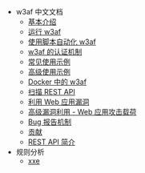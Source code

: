 - w3af 中文文档
  - [基本介绍](Introduction.md)
  - [运行 w3af](Running-w3af.md)
  - [使用脚本自动化 w3af](Automation-using-scripts.md)
  - [w3af 的认证机制](Authentication.md)
  - [常见使用示例](Common-use-cases.md)
  - [高级使用示例](Advanced-use-cases.md)
  - [Docker 中的 w3af](w3af-inside-docker.md)
  - [扫描 REST API](Scan-REST-APIs.md)
  - [利用 Web 应用漏洞](Exploiting-Web-application-vulnerabilities.md)
  - [高级漏洞利用 - Web 应用攻击载荷](advanced-exploitation.md)
  - [Bug 报告机制](report-a-bug.md)
  - [贡献](contribute.md)
  - [REST API 简介](rest-api.md)
- 规则分析
  - [xxe](rule-analysis-1-xxe.md)